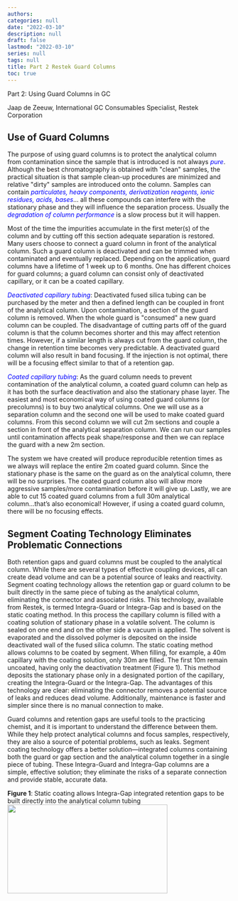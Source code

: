 ```yaml
---
authors:
categories: null
date: "2022-03-10"
description: null
draft: false
lastmod: "2022-03-10"
series: null
tags: null
title: Part 2 Restek Guard Columns
toc: true
---
```




<!--more-->

Part 2: Using Guard Columns in GC

Jaap de Zeeuw, International GC Consumables Specialist, Restek Corporation  

## Use of Guard Columns

The purpose of using guard columns is to protect the analytical column from contamination since the sample that is introduced is not always *<font color ="blue">pure</font>*. Although the best chromatography is obtained with "clean" samples, the practical situation is that sample clean-up procedures are minimized and relative "dirty" samples are introduced onto the column. Samples can contain *<font color ="blue">particulates, heavy components, derivatization reagents, ionic residues, acids, bases</font>*… all these compounds can interfere with the stationary phase and they will influence the separation process. Usually the *<font color ="blue">degradation of column performance</font>* is a slow process but it will happen.  

Most of the time the impurities accumulate in the first meter(s) of the column and by cutting off this section adequate separation is restored. Many users choose to connect a guard column in front of the analytical column. Such a guard column is deactivated and can be trimmed when contaminated and eventually replaced. Depending on the application, guard columns have a lifetime of 1 week up to 6 months. One has different choices for guard columns; a guard column can consist only of deactivated capillary, or it can be a coated capillary.  

*<font color ="blue">Deactivated capillary tubing</font>*: Deactivated fused silica tubing can be purchased by the meter and then a defined length can be coupled in front of the analytical column. Upon contamination, a section of the guard column is removed. When the whole guard is "consumed" a new guard column can be coupled. The disadvantage of cutting parts off of the guard column is that the column becomes shorter and this may affect retention times. However, if a similar length is always cut from the guard column, the change in retention time becomes very predictable. A deactivated guard column will also result in band focusing. If the injection is not optimal, there will be a focusing effect similar to that of a retention gap.  

*<font color ="blue">Coated capillary tubing</font>*: As the guard column needs to prevent contamination of the analytical column, a coated guard column can help as it has both the surface deactivation and also the stationary phase layer. The easiest and most economical way of using coated guard columns (or precolumns) is to buy two analytical columns. One we will use as a separation column and the second one will be used to make coated guard columns. From this second column we will cut 2m sections and couple a section in front of the analytical separation column. We can run our samples until contamination affects peak shape/response and then we can replace the guard with a new 2m section.  

The system we have created will produce reproducible retention times as we always will replace the entire 2m coated guard column. Since the stationary phase is the same on the guard as on the analytical column, there will be no surprises. The coated guard column also will allow more aggressive samples/more contamination before it will give up. Lastly, we are able to cut 15 coated guard columns from a full 30m analytical column...that’s also economical! However, if using a coated guard column, there will be no focusing effects.  


## Segment Coating Technology Eliminates Problematic Connections

Both retention gaps and guard columns must be coupled to the analytical column. While there are several types of effective coupling devices, all can create dead volume and can be a potential source of leaks and reactivity. Segment coating technology allows the retention gap or guard column to be built directly in the same piece of tubing as the analytical column, eliminating the connector and associated risks. This technology, available from Restek, is termed Integra-Guard or Integra-Gap and is based on the static coating method. In this process the capillary column is filled with a coating solution of stationary phase in a volatile solvent. The column is sealed on one end and on the other side a vacuum is applied. The solvent is evaporated and the dissolved polymer is deposited on the inside deactivated wall of the fused silica column. The static coating method allows columns to be coated by segment. When filling, for example, a 40m capillary with the coating solution, only 30m are filled. The first 10m remain uncoated, having only the deactivation treatment (Figure 1). This method deposits the stationary phase only in a designated portion of the capillary, creating the Integra-Guard or the Integra-Gap. The advantages of this technology are clear: eliminating the connector removes a potential source of leaks and reduces dead volume. Additionally, maintenance is faster and simpler since there is no manual connection to make.  

Guard columns and retention gaps are useful tools to the practicing chemist, and it is important to understand the difference between them. While they help protect analytical columns and focus samples, respectively, they are also a source of potential problems, such as leaks. Segment coating technology offers a better solution—integrated columns containing both the guard or gap section and the analytical column together in a single piece of tubing. These Integra-Guard and Integra-Gap columns are a simple, effective solution; they eliminate the risks of a separate connection and provide stable, accurate data.  

<figcaption><b>Figure 1</b>: Static coating allows Integra-Gap integrated retention gaps to be built directly into the analytical column tubing</figcaption>
<img width ="360" height= "200" src = "/docs/images/figure-article-gnar3273-01.jpg"/>
